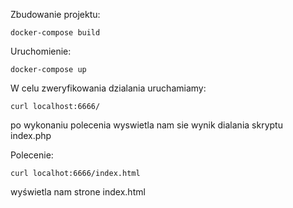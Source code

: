 
Zbudowanie projektu:
```
docker-compose build
```
Uruchomienie:
```
docker-compose up
```
W celu zweryfikowania dzialania uruchamiamy:
```
curl localhost:6666/ 
```
po wykonaniu polecenia wyswietla nam sie wynik dialania skryptu index.php

Polecenie:
```
curl localhot:6666/index.html
 ```
wyświetla nam strone index.html
